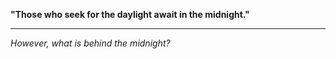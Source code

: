 **"Those who seek for the daylight await in the midnight."**

----

*However, what is behind the midnight?*
